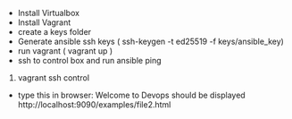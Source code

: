 * Install Virtualbox
* Install Vagrant
* create a keys folder
* Generate ansible ssh keys 
( ssh-keygen -t ed25519 -f keys/ansible_key)
* run vagrant
( vagrant up )
* ssh to control box and run ansible ping
1. vagrant ssh control
* type this in browser: Welcome to Devops should be displayed
http://localhost:9090/examples/file2.html